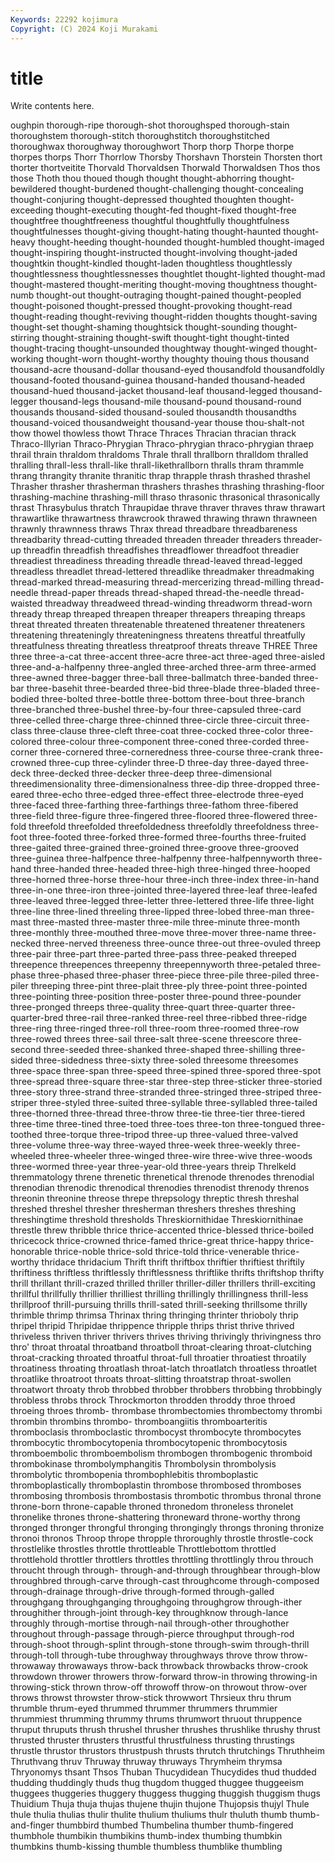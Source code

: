 ```yaml
---
Keywords: 22292 kojimura
Copyright: (C) 2024 Koji Murakami
---
```


# title

Write contents here.



oughpin thorough-ripe thorough-shot thoroughsped thorough-stain thoroughstem thorough-stitch
thoroughstitch thoroughstitched thoroughwax thoroughway thoroughwort Thorp thorp Thorpe thorpe thorpes
thorps Thorr Thorrlow Thorsby Thorshavn Thorstein Thorsten thort thorter thortveitite
Thorvald Thorvaldsen Thorwald Thorwaldsen Thos thos those Thoth thou thoued
though thought thought-abhorring thought-bewildered thought-burdened thought-challenging thought-concealing thought-conjuring thought-depressed thoughted
thoughten thought-exceeding thought-executing thought-fed thought-fixed thought-free thoughtfree thoughtfreeness thoughtful thoughtfully
thoughtfulness thoughtfulnesses thought-giving thought-hating thought-haunted thought-heavy thought-heeding thought-hounded thought-humbled thought-imaged
thought-inspiring thought-instructed thought-involving thought-jaded thoughtkin thought-kindled thought-laden thoughtless thoughtlessly thoughtlessness
thoughtlessnesses thoughtlet thought-lighted thought-mad thought-mastered thought-meriting thought-moving thoughtness thought-numb thought-out
thought-outraging thought-pained thought-peopled thought-poisoned thought-pressed thought-provoking thought-read thought-reading thought-reviving thought-ridden
thoughts thought-saving thought-set thought-shaming thoughtsick thought-sounding thought-stirring thought-straining thought-swift thought-tight
thought-tinted thought-tracing thought-unsounded thoughtway thought-winged thought-working thought-worn thought-worthy thoughty thouing
thous thousand thousand-acre thousand-dollar thousand-eyed thousandfold thousandfoldly thousand-footed thousand-guinea thousand-handed
thousand-headed thousand-hued thousand-jacket thousand-leaf thousand-legged thousand-legger thousand-legs thousand-mile thousand-pound thousand-round
thousands thousand-sided thousand-souled thousandth thousandths thousand-voiced thousandweight thousand-year thouse thou-shalt-not
thow thowel thowless thowt Thrace Thraces Thracian thracian thrack Thraco-Illyrian
Thraco-Phrygian Thraco-phrygian thraco-phrygian thraep thrail thrain thraldom thraldoms Thrale thrall
thrallborn thralldom thralled thralling thrall-less thrall-like thrall-likethrallborn thralls thram thrammle
thrang thrangity thranite thranitic thrap thrapple thrash thrashed thrashel Thrasher
thrasher thrasherman thrashers thrashes thrashing thrashing-floor thrashing-machine thrashing-mill thraso thrasonic
thrasonical thrasonically thrast Thrasybulus thratch Thraupidae thrave thraver thraves thraw
thrawart thrawartlike thrawartness thrawcrook thrawed thrawing thrawn thrawneen thrawnly thrawnness
thraws Thrax thread threadbare threadbareness threadbarity thread-cutting threaded threaden threader
threaders threader-up threadfin threadfish threadfishes threadflower threadfoot threadier threadiest threadiness
threading threadle thread-leaved thread-legged threadless threadlet thread-lettered threadlike threadmaker threadmaking
thread-marked thread-measuring thread-mercerizing thread-milling thread-needle thread-paper threads thread-shaped thread-the-needle thread-waisted
threadway threadweed thread-winding threadworm thread-worn thready threap threaped threapen threaper
threapers threaping threaps threat threated threaten threatenable threatened threatener threateners
threatening threateningly threateningness threatens threatful threatfully threatfulness threating threatless threatproof
threats threave THREE Three three three-a-cat three-accent three-acre three-act three-aged
three-aisled three-and-a-halfpenny three-angled three-arched three-arm three-armed three-awned three-bagger three-ball three-ballmatch
three-banded three-bar three-basehit three-bearded three-bid three-blade three-bladed three-bodied three-bolted three-bottle
three-bottom three-bout three-branch three-branched three-bushel three-by-four three-capsuled three-card three-celled three-charge
three-chinned three-circle three-circuit three-class three-clause three-cleft three-coat three-cocked three-color three-colored
three-colour three-component three-coned three-corded three-corner three-cornered three-corneredness three-course three-crank three-crowned
three-cup three-cylinder three-D three-day three-dayed three-deck three-decked three-decker three-deep three-dimensional
threedimensionality three-dimensionalness three-dip three-dropped three-eared three-echo three-edged three-effect three-electrode three-eyed
three-faced three-farthing three-farthings three-fathom three-fibered three-field three-figure three-fingered three-floored three-flowered
three-fold threefold threefolded threefoldedness threefoldly threefoldness three-foot three-footed three-forked three-formed
three-fourths three-fruited three-gaited three-grained three-groined three-groove three-grooved three-guinea three-halfpence three-halfpenny
three-halfpennyworth three-hand three-handed three-headed three-high three-hinged three-hooped three-horned three-horse three-hour
three-inch three-index three-in-hand three-in-one three-iron three-jointed three-layered three-leaf three-leafed three-leaved
three-legged three-letter three-lettered three-life three-light three-line three-lined threeling three-lipped three-lobed
three-man three-mast three-masted three-master three-mile three-minute three-month three-monthly three-mouthed three-move
three-mover three-name three-necked three-nerved threeness three-ounce three-out three-ovuled threep three-pair
three-part three-parted three-pass three-peaked threeped threepence threepences threepenny threepennyworth three-petaled
three-phase three-phased three-phaser three-piece three-pile three-piled three-piler threeping three-pint three-plait
three-ply three-point three-pointed three-pointing three-position three-poster three-pound three-pounder three-pronged threeps
three-quality three-quart three-quarter three-quarter-bred three-rail three-ranked three-reel three-ribbed three-ridge three-ring
three-ringed three-roll three-room three-roomed three-row three-rowed threes three-sail three-salt three-scene
threescore three-second three-seeded three-shanked three-shaped three-shilling three-sided three-sidedness three-sixty three-soled
threesome threesomes three-space three-span three-speed three-spined three-spored three-spot three-spread three-square
three-star three-step three-sticker three-storied three-story three-strand three-stranded three-stringed three-striped three-striper
three-styled three-suited three-syllable three-syllabled three-tailed three-thorned three-thread three-throw three-tie three-tier
three-tiered three-time three-tined three-toed three-toes three-ton three-tongued three-toothed three-torque three-tripod
three-up three-valued three-valved three-volume three-way three-wayed three-week three-weekly three-wheeled three-wheeler
three-winged three-wire three-wive three-woods three-wormed three-year three-year-old three-years threip Threlkeld
thremmatology threne threnetic threnetical threnode threnodes threnodial threnodian threnodic threnodical
threnodies threnodist threnody threnos threonin threonine threose threpe threpsology threptic
thresh threshal threshed threshel thresher thresherman threshers threshes threshing threshingtime
threshold thresholds Threskiornithidae Threskiornithinae threstle threw thribble thrice thrice-accented thrice-blessed
thrice-boiled thricecock thrice-crowned thrice-famed thrice-great thrice-happy thrice-honorable thrice-noble thrice-sold thrice-told
thrice-venerable thrice-worthy thridace thridacium Thrift thrift thriftbox thriftier thriftiest thriftily
thriftiness thriftless thriftlessly thriftlessness thriftlike thrifts thriftshop thrifty thrill thrillant
thrill-crazed thrilled thriller thriller-diller thrillers thrill-exciting thrillful thrillfully thrillier thrilliest
thrilling thrillingly thrillingness thrill-less thrillproof thrill-pursuing thrills thrill-sated thrill-seeking thrillsome
thrilly thrimble thrimp thrimsa Thrinax thring thringing thrinter thrioboly thrip
thripel thripid Thripidae thrippence thripple thrips thrist thrive thrived thriveless
thriven thriver thrivers thrives thriving thrivingly thrivingness thro thro' throat
throatal throatband throatboll throat-clearing throat-clutching throat-cracking throated throatful throat-full throatier
throatiest throatily throatiness throating throatlash throat-latch throatlatch throatless throatlet throatlike
throatroot throats throat-slitting throatstrap throat-swollen throatwort throaty throb throbbed throbber
throbbers throbbing throbbingly throbless throbs throck Throckmorton throdden throddy throe
throed throeing throes thromb- thrombase thrombectomies thrombectomy thrombi thrombin thrombins
thrombo- thromboangiitis thromboarteritis thromboclasis thromboclastic thrombocyst thrombocyte thrombocytes thrombocytic thrombocytopenia
thrombocytopenic thrombocytosis thromboembolic thromboembolism thrombogen thrombogenic thromboid thrombokinase thrombolymphangitis Thrombolysin
thrombolysis thrombolytic thrombopenia thrombophlebitis thromboplastic thromboplastically thromboplastin thrombose thrombosed thromboses
thrombosing thrombosis thrombostasis thrombotic thrombus thronal throne throne-born throne-capable throned
thronedom throneless thronelet thronelike thrones throne-shattering throneward throne-worthy throng thronged
thronger throngful thronging throngingly throngs throning thronize thronoi thronos Throop
thrope thropple throroughly throstle throstle-cock throstlelike throstles throttle throttleable Throttlebottom
throttled throttlehold throttler throttlers throttles throttling throttlingly throu throuch throucht
through through- through-and-through throughbear through-blow throughbred through-carve through-cast throughcome through-composed
through-drainage through-drive through-formed through-galled throughgang throughganging throughgoing throughgrow through-ither throughither
through-joint through-key throughknow through-lance throughly through-mortise through-nail through-other throughother throughout
through-passage through-pierce throughput through-rod through-shoot through-splint through-stone through-swim through-thrill through-toll
through-tube throughway throughways throve throw throw- throwaway throwaways throw-back throwback
throwbacks throw-crook throwdown thrower throwers throw-forward throw-in throwing throwing-in throwing-stick
thrown throw-off throwoff throw-on throwout throw-over throws throwst throwster throw-stick
throwwort Thrsieux thru thrum thrumble thrum-eyed thrummed thrummer thrummers thrummier
thrummiest thrumming thrummy thrums thrumwort thruout thruppence thruput thruputs thrush
thrushel thrusher thrushes thrushlike thrushy thrust thrusted thruster thrusters thrustful
thrustfulness thrusting thrustings thrustle thrustor thrustors thrustpush thrusts thrutch thrutchings
Thruthheim Thruthvang thruv Thruway thruway thruways Thrymheim thrymsa Thryonomys thsant
Thsos Thuban Thucydidean Thucydides thud thudded thudding thuddingly thuds thug
thugdom thugged thuggee thuggeeism thuggees thuggeries thuggery thuggess thugging thuggish
thuggism thugs Thuidium Thuja thuja thujas thujene thujin thujone Thujopsis
thujyl Thule thule thulia thulias thulir thulite thulium thuliums thulr
thuluth thumb thumb-and-finger thumbbird thumbed Thumbelina thumber thumb-fingered thumbhole thumbikin
thumbikins thumb-index thumbing thumbkin thumbkins thumb-kissing thumble thumbless thumblike thumbling

